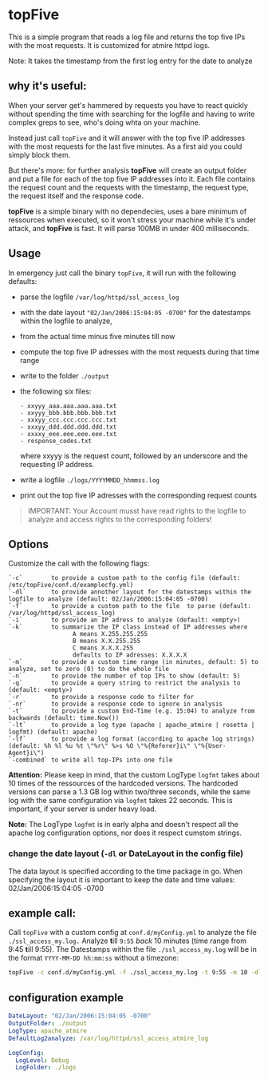 topFive
=======

This is a simple program that reads a log file and returns the top five IPs with the most requests.
It is customized for atmire httpd logs.

Note: It takes the timestamp from the first log entry for the date to analyze

## why it's useful:
When your server get's hammered by requests you have to react quickly without spending the time with searching for the logfile and having to write complex greps to see, who's doing whta on your machine.

Instead just call `topFive` and it will answer with the top five IP addresses with the most requests for the last five minutes. As a first aid you could simply block them.

But there's more: for further analysis **topFive** will create an output folder and put a file for each of the top five IP addresses into it. Each file contains the request count and the requests with the timestamp, the request type, the request itself and the response code.

**topFive** is a simple binary with no dependecies, uses a bare minimum of ressources when executed, so it won't stress your machine while it's under attack, and **topFive** is fast. It will parse 100MB in under 400 milliseconds.

## Usage
In emergency just call the binary `topFive`, it will run with the following defaults:
- parse the logfile `/var/log/httpd/ssl_access_log`
- with the date layout `"02/Jan/2006:15:04:05 -0700"` for the datestamps within the logfile to analyze,
- from the actual time minus five minutes till now
- compute the top five IP adresses with the most requests during that time range
- write to the folder `./output`
- the following six files:

      - xxyyy_aaa.aaa.aaa.aaa.txt
      - xxyyy_bbb.bbb.bbb.bbb.txt
      - xxxyy_ccc.ccc.ccc.ccc.txt
      - xxxyy_ddd.ddd.ddd.ddd.txt
      - xxxxy_eee.eee.eee.eee.txt
      - response_codes.txt
    where xxyyy is the request count, followed by an underscore and the requesting IP address.
- write a logfile `./logs/YYYYMMDD_hhmmss.log`
- print out the top five IP adresses with the corresponding request counts

> IMPORTANT: 
> Your Account musst have read rights to the logfile to analyze and access rights to the corresponding folders!


## Options
Customize the call with the following flags:
```
`-c`        to provide a custom path to the config file (default: /etc/topFive/conf.d/examplecfg.yml)
`-dl`       to provide annother layout for the datestamps within the logfile to analyze (default: 02/Jan/2006:15:04:05 -0700)
`-f`        to provide a custom path to the file  to parse (default: /var/log/httpd/ssl_access_log)
`-i`        to provide an IP adress to analyze (default: <empty>)
`-k`        to summarize the IP class instead of IP addresses where
                  A means X.255.255.255 
                  B means X.X.255.255 
                  C means X.X.X.255 
                  defaults to IP adresses: X.X.X.X 
`-m`        to provide a custom time range (in minutes, default: 5) to analyze, set to zero (0) to do the whole file 
`-n`        to provide the number of top IPs to show (default: 5)
`-q`        to provide a query string to restrict the analysis to (default: <empty>)
`-r`        to provide a response code to filter for
`-nr`       to provide a response code to ignore in analysis
`-t`        to provide a custom End-Time (e.g. 15:04) to analyze from backwards (default: time.Now())
`-lt`       to provide a log type (apache | apache_atmire | rosetta | logfmt) (default: apache)
`-lf`       to provide a log format (according to apache log strings) (default: %h %l %u %t \"%r\" %>s %O \"%{Referer}i\" \"%{User-Agent}i\")
`-combined` to write all top-IPs into one file
```

**Attention:** Please keep in mind, that the custom LogType `logfmt` takes about 10 times of the ressources of the hardcoded versions. The hardcoded versions can parse a 1.3 GB log within two/three seconds, while the same log with the same configuration via `logfmt` takes 22 seconds. This is important, if your server is under heavy load.

**Note:** The LogType `logfmt` is in early alpha and doesn't respect all the apache log configuration options, nor does it respect cumstom strings.

### change the date layout (`-dl` or DateLayout in the config file)
The data layout is specified according to the time package in go. When specifying the layout it is important to keep the date and time values: 02/Jan/2006:15:04:05 -0700

## example call:
Call `topFive` with a custom config at `conf.d/myConfig.yml` to analyze the file `./ssl_access_my.log.` Analyze **t**ill `9:55` *back* 10 minutes (time range from 9:45 **t**ill 9:55). The Datestamps within the file `./ssl_access_my.log` will be in the format `YYYY-MM-DD hh:mm:ss` without a timezone:

```bash
topFive -c conf.d/myConfig.yml -f ./ssl_access_my.log -t 9:55 -m 10 -dl "2006-01-02 15:04:05"
```

## configuration example

```yml
DateLayout: "02/Jan/2006:15:04:05 -0700"
OutputFolder: ./output
LogType: apache_atmire
DefaultLog2analyze: /var/log/httpd/ssl_access_atmire_log

LogConfig:
  LogLevel: Debug
  LogFolder: ./logs
```
